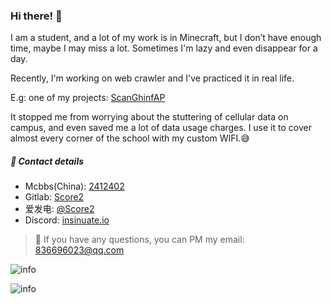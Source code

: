 ### Hi there! 👋
I am a student, and a lot of my work is in Minecraft, but I don’t have enough time, maybe I may miss a lot. Sometimes I'm lazy and even disappear for a day.

Recently, I'm working on web crawler and I've practiced it in real life.

E.g: one of my projects: [ScanGhinfAP](https://github.com/LTHS20/ScanGhinfAP)


It stopped me from worrying about the stuttering of cellular data on campus, and even saved me a lot of data usage charges. I use it to cover almost every corner of the school with my custom WIFI.😅

##### 🌟 Contact details
* Mcbbs(China): [2412402](https://www.mcbbs.net/home.php?mod=space&uid=2412402)
* Gitlab: [Score2](https://gitlab.com/Score2)
* 爱发电: [@Score2](https://afdian.net/@Score2)
* Discord: [insinuate.io](https://discord.gg/Fs6fJN3jXj)


> 🙂 If you have any questions, you can PM my email: 836696023@qq.com


![info](https://github-readme-stats.vercel.app/api?username=Score2&count_private=true&show_icons=true&theme=midnight-purple)

![info](https://github-readme-stats.vercel.app/api/top-langs/?username=Score2&layout=default&show_icons=true&theme=midnight-purple)

